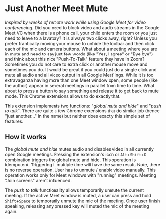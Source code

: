 # **J**ust **A**nother **M**eet **M**ute

_Inspired by weeks of remote work while using Google Meet for video conferencing._ Did you need to block video and audio streams in the Google Meet VC when there is a phone call, your child enters the room or you just need to leave to a lavatory?
It is always two clicks away, right? Unless you prefer frantically moving your mouse to unhide the toolbar and then click each of the mic and camera buttons.
What about a meeting where you are in mute and need to say just few words (like "Yes, I agree" or "Bye bye") and think about this nice "Push-To-Talk" feature they have in Zoom? Sometimes you do not care to extra click or another mouse move and sometimes you do.
It would be great if you could just do a single click and mute all audio and all video output in all Google Meet`ings.
While it is too extravaganza having more than one Meet window open, some people (like the author) appear in several meetings in parallel from time to time.
What about to press a button to say something and release it to get back to mute mode. This Chrome extensions allows to do exactly that.

This extension implements two functions: "_global mute and hide_" and "_push to talk_".
There are quite a few Chrome extensions that do similar job (hence "just another..." in the name) but neither does exactly this simple set of features.

## How it works

The _global mute and hide_ mutes audio and disables video in all currently open Google meetings.
Pressing the extension's icon or `Alt`+`Shift`+`D` combination triggers the global mute and hide.
This operation is idempotent. Triggering it multiple time will have the same result. Note, there is no reverse operation. User has to unmute / enable video manually.
This operation works only for Meet windows with "running" meetings. Meeting "Join screens" aren't influenced.

The _push to talk_ functionality allows temporarily unmute the current meeting. If the active Meet window is muted, a user can press and hold `Shift`+`Space` to temporarily unmute the mic of the meeting. Once user finish speaking, releasing any pressed key will muted the mic of the meeting again.

